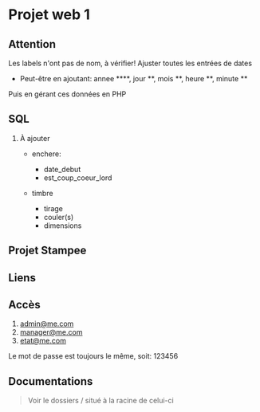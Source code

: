 # Projet web 1

## Attention

Les labels n'ont pas de nom, à vérifier!
Ajuster toutes les entrées de dates

- Peut-être en ajoutant: annee ****, jour **, mois **, heure **, minute **

Puis en gérant ces données en PHP


## SQL

1. À ajouter
    - enchere:
        - date_debut
        - est_coup_coeur_lord

    - timbre
        - tirage
        - couler(s)
        - dimensions


## Projet Stampee

## Liens


## Accès

1. admin@me.com
2. manager@me.com
3. etat@me.com

Le mot de passe est toujours le même, soit: 123456

## Documentations

> Voir le dossiers / situé à la racine de celui-ci





